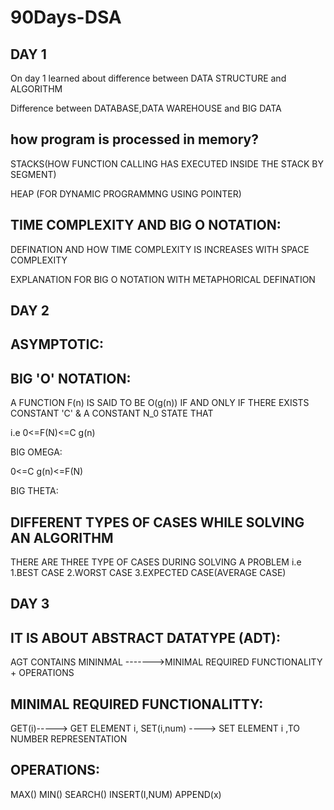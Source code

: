 # 90Days-DSA

DAY 1
-----
On day 1 learned about difference between DATA STRUCTURE and ALGORITHM

Difference between DATABASE,DATA WAREHOUSE and BIG DATA
  
  how program is processed in memory?
  -----------------------------------
  STACKS(HOW FUNCTION CALLING HAS EXECUTED INSIDE THE STACK BY SEGMENT)
  
  HEAP (FOR DYNAMIC PROGRAMMNG USING POINTER)
  
  TIME COMPLEXITY AND BIG O NOTATION:
  ----------------------------------
  DEFINATION AND HOW TIME COMPLEXITY IS INCREASES WITH SPACE COMPLEXITY
  
  EXPLANATION FOR BIG O NOTATION WITH METAPHORICAL DEFINATION
  
 DAY 2
 ------
  ASYMPTOTIC:
  ----------
  
  BIG 'O' NOTATION:
  -----------------
  A FUNCTION F(n) IS SAID TO BE O(g(n)) IF AND ONLY IF THERE EXISTS CONSTANT 'C' & A CONSTANT  N_0 STATE THAT
  
  i.e 0<=F(N)<=C g(n)
  
  
  BIG OMEGA:
  
  0<=C g(n)<=F(N)
  
  
  BIG THETA:
  
  DIFFERENT TYPES OF CASES WHILE SOLVING AN ALGORITHM
  ---------------------------------------------------
  
  THERE ARE THREE TYPE OF CASES DURING SOLVING A PROBLEM i.e
  1.BEST CASE
  2.WORST CASE
  3.EXPECTED CASE(AVERAGE CASE)
  
  DAY 3
---------
IT IS ABOUT ABSTRACT DATATYPE (ADT):
-----------------------------------
AGT CONTAINS MININMAL ------->MINIMAL REQUIRED FUNCTIONALITY + OPERATIONS

MINIMAL REQUIRED FUNCTIONALITTY:
-------------------------------
GET(i)-----> GET ELEMENT i,
SET(i,num) ----> SET ELEMENT i ,TO NUMBER REPRESENTATION

OPERATIONS:
----------
MAX()
MIN()
SEARCH()
INSERT(I,NUM)
APPEND(x)

  

